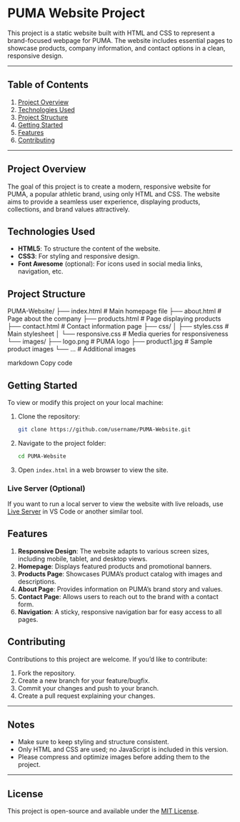# PUMA Website Project

This project is a static website built with HTML and CSS to represent a brand-focused webpage for PUMA. The website includes essential pages to showcase products, company information, and contact options in a clean, responsive design.

---

## Table of Contents
1. [Project Overview](#project-overview)
2. [Technologies Used](#technologies-used)
3. [Project Structure](#project-structure)
4. [Getting Started](#getting-started)
5. [Features](#features)
6. [Contributing](#contributing)

---

## Project Overview

The goal of this project is to create a modern, responsive website for PUMA, a popular athletic brand, using only HTML and CSS. The website aims to provide a seamless user experience, displaying products, collections, and brand values attractively.

## Technologies Used

- **HTML5**: To structure the content of the website.
- **CSS3**: For styling and responsive design.
- **Font Awesome** (optional): For icons used in social media links, navigation, etc.

## Project Structure

PUMA-Website/ ├── index.html # Main homepage file ├── about.html # Page about the company ├── products.html # Page displaying products ├── contact.html # Contact information page ├── css/ │ ├── styles.css # Main stylesheet │ └── responsive.css # Media queries for responsiveness └── images/ ├── logo.png # PUMA logo ├── product1.jpg # Sample product images └── ... # Additional images

markdown
Copy code

## Getting Started

To view or modify this project on your local machine:

1. Clone the repository:
    ```bash
    git clone https://github.com/username/PUMA-Website.git
    ```

2. Navigate to the project folder:
    ```bash
    cd PUMA-Website
    ```

3. Open `index.html` in a web browser to view the site.

### Live Server (Optional)

If you want to run a local server to view the website with live reloads, use [Live Server](https://marketplace.visualstudio.com/items?itemName=ritwickdey.LiveServer) in VS Code or another similar tool.

## Features

1. **Responsive Design**: The website adapts to various screen sizes, including mobile, tablet, and desktop views.
2. **Homepage**: Displays featured products and promotional banners.
3. **Products Page**: Showcases PUMA’s product catalog with images and descriptions.
4. **About Page**: Provides information on PUMA’s brand story and values.
5. **Contact Page**: Allows users to reach out to the brand with a contact form.
6. **Navigation**: A sticky, responsive navigation bar for easy access to all pages.

## Contributing

Contributions to this project are welcome. If you’d like to contribute:

1. Fork the repository.
2. Create a new branch for your feature/bugfix.
3. Commit your changes and push to your branch.
4. Create a pull request explaining your changes.

---

## Notes
- Make sure to keep styling and structure consistent.
- Only HTML and CSS are used; no JavaScript is included in this version.
- Please compress and optimize images before adding them to the project.

---

## License

This project is open-source and available under the [MIT License](LICENSE).
